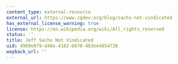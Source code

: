 ```yaml
---
content_type: external-resource
external_url: https://www.cgdev.org/blog/sachs-not-vindicated
has_external_license_warning: true
license: https://en.wikipedia.org/wiki/All_rights_reserved
status: ''
title: Jeff Sachs Not Vindicated
uid: 4969e979-d48e-4162-b670-483ee4854738
wayback_url: ''
---
```

